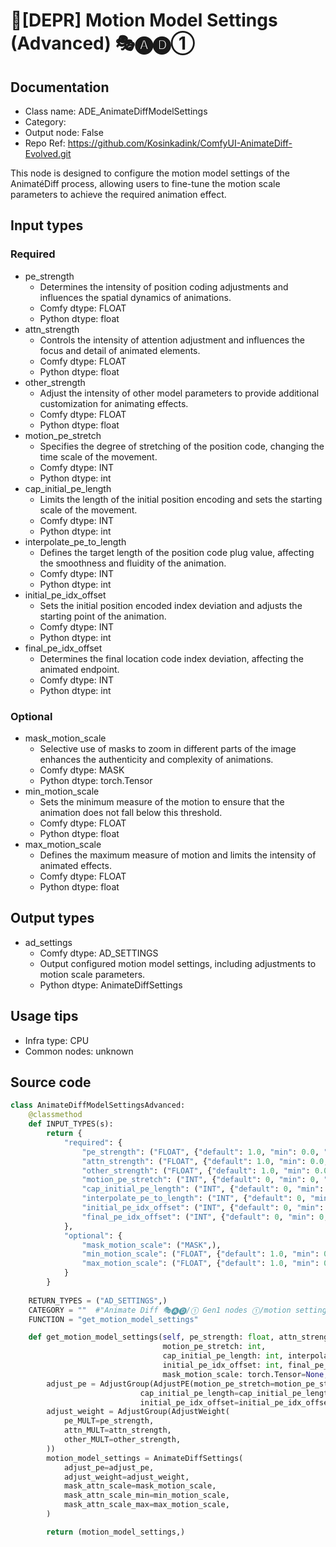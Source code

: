 # 🚫[DEPR] Motion Model Settings (Advanced) 🎭🅐🅓①
## Documentation
- Class name: ADE_AnimateDiffModelSettings
- Category: 
- Output node: False
- Repo Ref: https://github.com/Kosinkadink/ComfyUI-AnimateDiff-Evolved.git

This node is designed to configure the motion model settings of the AnimatéDiff process, allowing users to fine-tune the motion scale parameters to achieve the required animation effect.

## Input types
### Required
- pe_strength
    - Determines the intensity of position coding adjustments and influences the spatial dynamics of animations.
    - Comfy dtype: FLOAT
    - Python dtype: float
- attn_strength
    - Controls the intensity of attention adjustment and influences the focus and detail of animated elements.
    - Comfy dtype: FLOAT
    - Python dtype: float
- other_strength
    - Adjust the intensity of other model parameters to provide additional customization for animating effects.
    - Comfy dtype: FLOAT
    - Python dtype: float
- motion_pe_stretch
    - Specifies the degree of stretching of the position code, changing the time scale of the movement.
    - Comfy dtype: INT
    - Python dtype: int
- cap_initial_pe_length
    - Limits the length of the initial position encoding and sets the starting scale of the movement.
    - Comfy dtype: INT
    - Python dtype: int
- interpolate_pe_to_length
    - Defines the target length of the position code plug value, affecting the smoothness and fluidity of the animation.
    - Comfy dtype: INT
    - Python dtype: int
- initial_pe_idx_offset
    - Sets the initial position encoded index deviation and adjusts the starting point of the animation.
    - Comfy dtype: INT
    - Python dtype: int
- final_pe_idx_offset
    - Determines the final location code index deviation, affecting the animated endpoint.
    - Comfy dtype: INT
    - Python dtype: int

### Optional
- mask_motion_scale
    - Selective use of masks to zoom in different parts of the image enhances the authenticity and complexity of animations.
    - Comfy dtype: MASK
    - Python dtype: torch.Tensor
- min_motion_scale
    - Sets the minimum measure of the motion to ensure that the animation does not fall below this threshold.
    - Comfy dtype: FLOAT
    - Python dtype: float
- max_motion_scale
    - Defines the maximum measure of motion and limits the intensity of animated effects.
    - Comfy dtype: FLOAT
    - Python dtype: float

## Output types
- ad_settings
    - Comfy dtype: AD_SETTINGS
    - Output configured motion model settings, including adjustments to motion scale parameters.
    - Python dtype: AnimateDiffSettings

## Usage tips
- Infra type: CPU
- Common nodes: unknown

## Source code
```python
class AnimateDiffModelSettingsAdvanced:
    @classmethod
    def INPUT_TYPES(s):
        return {
            "required": {
                "pe_strength": ("FLOAT", {"default": 1.0, "min": 0.0, "max": 10.0, "step": 0.0001}),
                "attn_strength": ("FLOAT", {"default": 1.0, "min": 0.0, "max": 10.0, "step": 0.0001}),
                "other_strength": ("FLOAT", {"default": 1.0, "min": 0.0, "max": 10.0, "step": 0.0001}),
                "motion_pe_stretch": ("INT", {"default": 0, "min": 0, "step": 1}),
                "cap_initial_pe_length": ("INT", {"default": 0, "min": 0, "step": 1}),
                "interpolate_pe_to_length": ("INT", {"default": 0, "min": 0, "step": 1}),
                "initial_pe_idx_offset": ("INT", {"default": 0, "min": 0, "step": 1}),
                "final_pe_idx_offset": ("INT", {"default": 0, "min": 0, "step": 1}),
            },
            "optional": {
                "mask_motion_scale": ("MASK",),
                "min_motion_scale": ("FLOAT", {"default": 1.0, "min": 0.0, "step": 0.001}),
                "max_motion_scale": ("FLOAT", {"default": 1.0, "min": 0.0, "step": 0.001}),
            }
        }
    
    RETURN_TYPES = ("AD_SETTINGS",)
    CATEGORY = ""  #"Animate Diff 🎭🅐🅓/① Gen1 nodes ①/motion settings/experimental"
    FUNCTION = "get_motion_model_settings"

    def get_motion_model_settings(self, pe_strength: float, attn_strength: float, other_strength: float,
                                  motion_pe_stretch: int,
                                  cap_initial_pe_length: int, interpolate_pe_to_length: int,
                                  initial_pe_idx_offset: int, final_pe_idx_offset: int,
                                  mask_motion_scale: torch.Tensor=None, min_motion_scale: float=1.0, max_motion_scale: float=1.0):
        adjust_pe = AdjustGroup(AdjustPE(motion_pe_stretch=motion_pe_stretch,
                             cap_initial_pe_length=cap_initial_pe_length, interpolate_pe_to_length=interpolate_pe_to_length,
                             initial_pe_idx_offset=initial_pe_idx_offset, final_pe_idx_offset=final_pe_idx_offset))
        adjust_weight = AdjustGroup(AdjustWeight(
            pe_MULT=pe_strength,
            attn_MULT=attn_strength,
            other_MULT=other_strength,
        ))
        motion_model_settings = AnimateDiffSettings(
            adjust_pe=adjust_pe,
            adjust_weight=adjust_weight,
            mask_attn_scale=mask_motion_scale,
            mask_attn_scale_min=min_motion_scale,
            mask_attn_scale_max=max_motion_scale,
        )

        return (motion_model_settings,)
